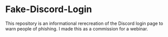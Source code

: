 # Fake-Discord-Login
This repository is an informational rerecreation of the Discord login page to warn people of phishing.
I made this as a commission for a webinar.